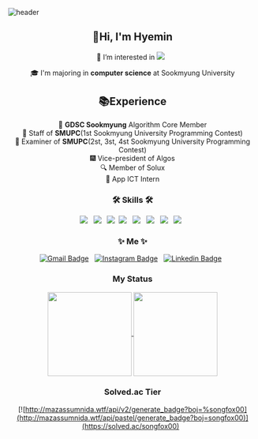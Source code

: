 ![header](https://capsule-render.vercel.app/api?type=waving&color=gradient&customColorList=4,6,12,18,19,20,24,26,27,30&height=155&section=header&text=songfox00&animation=fadeIn&fontSize=50&fontAlign=30&fontAlignY=30)

<div align="center">
  
## 👋Hi, I'm Hyemin 
🌱 I’m interested in 
<img src="https://img.shields.io/badge/Android-3DDC84?style=flat-square&logo=Android&logoColor=white"/> &nbsp;

🎓 I'm majoring in **computer science** at Sookmyung University

## 📚Experience

📌 **GDSC Sookmyung** Algorithm Core Member </br>
🎉 Staff of **SMUPC**(1st Sookmyung University Programming Contest) </br>
🎉 Examiner of **SMUPC**(2st, 3st, 4st Sookmyung University Programming Contest) </br>
🎆 Vice-president of Algos </br>
🔍 Member of Solux </br>
🎯 App ICT Intern</br>

<h3 align="center"><b>🛠 Skills 🛠</b></h3>
<p align="center">
<img src="https://img.shields.io/badge/C-A8B9CC?style=flat-square&logo=C&logoColor=white"/></a > &nbsp; 
<img src="https://img.shields.io/badge/Android-3DDC84?style=flat-square&logo=Android&logoColor=white"/></a> &nbsp;
<img src="https://img.shields.io/badge/Kotlin-0095D5?style=flat-square&logo=Kotlin&logoColor=white"/></a>&nbsp; 
<img src="https://img.shields.io/badge/Flutter-02569B?style=flat-square&logo=Flutter&logoColor=white"/></a > &nbsp; 
<img src="https://img.shields.io/badge/ReactNative-61DAFB?style=flat-square&logo=React&logoColor=white"/></a > &nbsp;
<img src="https://img.shields.io/badge/C++-00599C?style=flat-square&logo=C%2B%2B&logoColor=white"/></a> &nbsp;
<!--<img src="https://img.shields.io/badge/Node.js-339933?style=flat-square&logo=Node.js&logoColor=white"/></a> &nbsp; -->
<img src="https://img.shields.io/badge/Java-007396?style=flat-square&logo=Java&logoColor=white"/></a > &nbsp; 
<img src="https://img.shields.io/badge/MySql-4479A1?style=flat-square&logo=MySql&logoColor=white"/></a > &nbsp;

</p>

<h3 align="center"><b>✨ Me ✨</b></h3> 

[![Gmail Badge](https://img.shields.io/badge/Gmail-d14836?style=flat-square&logo=Gmail&logoColor=white&link=mailto:songfox00@gmail.com)](mailto:songfox00@gmail.com) &nbsp;
[![Instagram Badge](https://img.shields.io/badge/Instagram-E4405F?style=flat-square&logo=Instagram&logoColor=white&link=https://www.instagram.com/hyemzzi_s)](https://www.instagram.com/hyemzzi_s) &nbsp;
[![Linkedin Badge](https://img.shields.io/badge/-LinkedIn-blue?style=flat-square&logo=Linkedin&logoColor=white&link=https://www.linkedin.com/in/hyemin-song-2b6160225/)](https://www.linkedin.com/in/seong-yun-byeon-8183a8113/) &nbsp;
<!--[![Tech Blog Badge](https://img.shields.io/badge/-Tistory-black?style=flat-square&logo=Blogger&logoColor=white&link=https://hyemzzi.tistory.com/)](https://hyemzzi.tistory.com/)-->

<!--[![Facebook Badge](https://img.shields.io/badge/facebook-1877f2?style=flat-square&logo=facebook&logoColor=white&link=https://www.facebook.com/songfox00)](https://www.facebook.com/songfox00) &nbsp; -->

 </div>
 
<h3 align="center"><b> My Status </b></h3>
<div align="center"> 
  
<a href="https://github.com/anuraghazra/Anurag's GitHub stats">
  <img align="center" src="https://github-readme-stats.vercel.app/api?username=songfox00&show_icons=true&theme=dracula" height="170"/>
</a>
<a href="https://github.com/anuraghazra/Top Langs">
  <img align="center" src="https://github-readme-stats.vercel.app/api/top-langs/?username=songfox00&layout=compact&theme=dracula" height="170" /> 
</a>

<h3 align="center"><b>Solved.ac Tier</b></h3>

[![http://mazassumnida.wtf/api/v2/generate_badge?boj=%songfox00](http://mazassumnida.wtf/api/pastel/generate_badge?boj=songfox00)](https://solved.ac/songfox00) &nbsp;
<!--<img src="http://mazandi.herokuapp.com/api?handle=songfox00&theme=cold"/>-->
</div>

